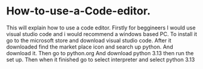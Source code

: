 # How-to-use-a-Code-editor.
This will explain how to use a code editor.
Firstly for beggineers I would use visual studio code and i would recommend a windows based PC. To install it go to the microsoft store
and download visual studio code. After it downloaded find the market place icon and search up python. And download it. Then go to python.org
And download python 3.13 then run the set up. Then when it finished go to select interpreter and select python 3.13
